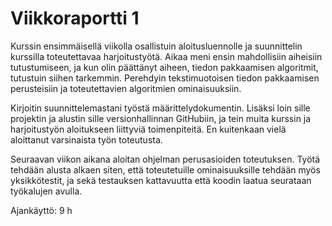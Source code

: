 # Viikkoraportti 1

Kurssin ensimmäisellä viikolla osallistuin aloitusluennolle ja suunnittelin kurssilla toteutettavaa harjoitustyötä. Aikaa meni ensin mahdollisiin aiheisiin tutustumiseen, ja kun olin päättänyt aiheen, tiedon pakkaamisen algoritmit, tutustuin siihen tarkemmin. Perehdyin tekstimuotoisen tiedon pakkaamisen perusteisiin ja toteutettavien algoritmien ominaisuuksiin.

Kirjoitin suunnittelemastani työstä määrittelydokumentin. Lisäksi loin sille projektin ja alustin sille versionhallinnan GitHubiin, ja tein muita kurssin ja harjoitustyön aloitukseen liittyviä toimenpiteitä. En kuitenkaan vielä aloittanut varsinaista työn toteutusta. 

Seuraavan viikon aikana aloitan ohjelman perusasioiden toteutuksen. Työtä tehdään alusta alkaen siten, että toteutetuille ominaisuuksille tehdään myös yksikkötestit, ja sekä testauksen kattavuutta että koodin laatua seurataan työkalujen avulla. 

Ajankäyttö: 9 h
